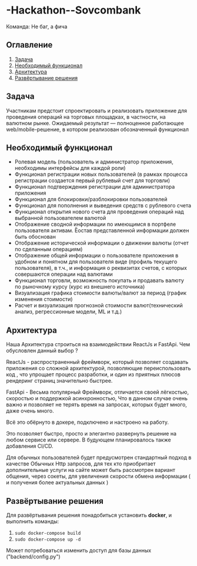 # -Hackathon--Sovcombank
Команда: Не баг, а фича

## Оглавление
1.  [Задача](#Задача)
2. [Необходимый функционал](#Необходимый-функционал)
3. [Архитектура](#Архитектура)
4. [Развёртывание решения](#Развёртывание-решения)


## Задача

Участникам предстоит спроектировать
и реализовать приложение для проведения
операций на торговых площадках,
в частности, на валютном рынке.
Ожидаемый результат — полноценное
работающее web/mobile-решение, в котором
реализован обозначенный функционал

## Необходимый функционал
* Ролевая модель (пользователь и администратор приложения, необходимы интерфейсы для каждой роли)
* Функционал регистрации новых пользователей (в рамках процесса регистрации создается первый
рублевый счет для торговли)
* Функционал подтверждения регистрации для администратора приложения 
* Функционал для блокировки/разблокировки пользователей 
* Функционал для пополнения и выведения средств с рублевого счета 
* Функционал открытия нового счета для проведения операций над выбранной пользователем валютой 
* Отображение сводной информации по имеющимся в портфеле пользователя активам. Ȅостав
представленной информации должен быть обоснован 
* Отображение исторической информации о движении валюты (отчет по сделанным операциям)
* Отображение общей информации о пользователе приложения в удобном и понятном для пользователя
виде (профиль текущего пользователя), в т.ч., и информация о реквизитах счетов, с которых совершаются
операции над валютами 
* Функционал торговли, возможность покупать и продавать валюту по рыночному курсу (курс из внешнего
источника)
* Визуализация графика стоимости валюты/валют за период (график изменения стоимости)
* Расчет и визуализация прогнозной стоимости валют(технический анализ, регрессионные модели, ML и т.д.)

## Архитектура
Наша Архитектура строиться на взаимодействии ReactJs и FastApi. Чем обусловлен данный выбор ?

ReactJs - распространенный фреймворк, который позволяет создавать приложения со сложной архитектурой, позволяющие переиспользовать код , что упрощает процесс разработки, и один из приятных плюсов рендеринг страниц значительно  быстрее.

FastApi - Весьма популярный Фреймворк, отличается своей лёгкостью, скоростью и поддержкой асинхронностью,
Что в данном случае очень важно и позволяет не терять время на запросах, которых будет много, даже очень много.  

Всё это обёрнуто в докере, подключено и настроено на работу. 

Это позволяет быстро, просто и элегантно развернуть решение на любом сервисе или сервере. В будующем планировалось также добавления CI/CD.

Для обычных пользователей будет предусмотрен стандартный подход в качестве Обычных Http запросов, для тех кто приобритает дополнительные услуги на сайте может быть рассмотрен вариант общения, через сокеты, для увеличения скорости обмена информации ( и получения более актуальных данных )


## Развёртывание решения
Для развёртывания решения понадобиться установить **docker**, и выполнить команды:
1) ```sudo docker-compose build```
2) ```sudo docker-compose up -d```

Может потребоваться изменить доступ для базы данных ("backend/config.py")
